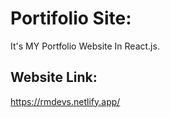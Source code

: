 # Portifolio Site:

It's MY Portfolio Website In React.js.

## Website Link:

https://rmdevs.netlify.app/

 
